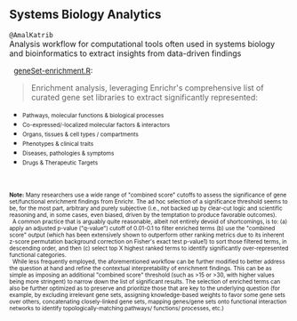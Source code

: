 ## Systems Biology Analytics
`@AmalKatrib`\
Analysis workflow for computational tools often used in systems biology and bioinformatics to extract insights from data-driven findings

&nbsp;
<font size="2.5">[geneSet-enrichment.R](geneSet-enrichment.R):</font>
> Enrichment analysis, leveraging Enrichr's comprehensive list of curated gene set libraries to extract significantly represented:
- <font size="0.8">Pathways, molecular functions & biological processes</font>
- <font size="0.8">Co-expressed/-localized molecular factors & interactors</font>
- <font size="0.8">Organs, tissues & cell types / compartments</font>
- <font size="0.8">Phenotypes & clinical traits</font>
- <font size="0.8">Diseases, pathologies & symptoms</font>
- <font size="0.8">Drugs & Therapeutic Targets</font>

&nbsp;

<font size="0.6">__Note:__ Many researchers use a wide range of "combined score" cutoffs to assess the significance of gene set/functional enrichment findings from Enrichr. The ad hoc selection of a significance threshold seems to be, for the most part, arbitrary and purely subjective (i.e., not backed up by clear-cut logic and scientific reasoning and, in some cases, even biased, driven by the temptation to produce favorable outcomes).\
&nbsp;
A common practice that is arguably quite reasonable, albeit not entirely devoid of shortcomings, is to:
  (a) apply an adjusted p-value ("q-value") cutoff of 0.01-0.1 to filter enriched terms
  (b) use the "combined score" output (which has been extensively shown to outperform other ranking metrics due to its inherent z-score permutation background correction on Fisher's exact test p-value1) to sort those filtered terms, in descending order, and then
  (c) select top X highest ranked terms to identify significantly over-represented functional categories.\
&nbsp;
While less frequently employed, the aforementioned workflow can be further modified to better address the question at hand and refine the contextual interpretability of enrichment findings. This can be as simple as imposing an additional "combined score" threshold (such as >15 or >30, with higher values being more stringent) to narrow down the list of significant results. The selection of enriched terms can also be further optimized as to preserve and prioritize those that are key to the underlying question (for example, by excluding irrelevant gene sets, assigning knowledge-based weights to favor some gene sets over others, concatenating closely-linked gene sets, mapping genes/gene sets onto functional interaction networks to identify topologically-matching pathways/ functions/ processes, etc.)</font>
